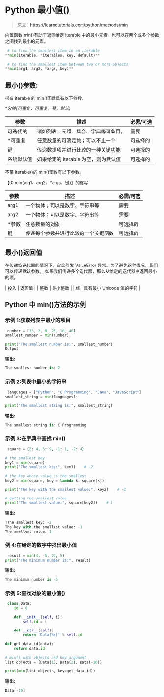 # Python 最小值()

> 原文：<https://learnetutorials.com/python/methods/min>

内置函数 min()有助于返回给定 iterable 中的最小元素。也可以在两个或多个参数之间找到最小的元素。

```py
 # to find the smallest item in an iterable
**min(iterable, *iterables, key, default)** 

```

```py
 # to find the smallest item between two or more objects
**min(arg1, arg2, *args, key)** 

```

## 最小()参数:

带有 iterable 的 min()函数具有以下参数。

**分钟(可重复，*可重复，键，默认)**

| 参数 | 描述 | 必需/可选 |
| --- | --- | --- |
| 可迭代的 | 诸如列表、元组、集合、字典等可条目。 | 需要 |
| *可重复 | 任意数量的可滴定物；可以不止一个 | 可选择的 |
| 键 | 传递数据项并进行比较的一种关键功能 | 可选择的 |
| 系统默认值 | 如果给定的 iterable 为空，则为默认值 | 可选择的 |

不带 iterable()的 min()函数有以下参数。

【t0 min(arg1、arg2、*args、键)】的缩写

| 参数 | 描述 | 必需/可选 |
| --- | --- | --- |
| arg1 | 一个物体；可以是数字、字符串等 | 需要 |
| arg2 | 一个物体；可以是数字、字符串等 | 需要 |
| *参数 | 任意数量的对象 | 可选择的 |
| 键 | 传递每个参数并进行比较的一个关键函数 | 可选择的 |

## 最小()返回值

在传递空迭代器的情况下，它会引发 ValueError 异常。为了避免这种情况，我们可以传递默认参数。
如果我们传递多个迭代器，那么从给定的迭代器中返回最小的项。

| 投入 | 返回值 |
| 整数 | 最小整数 |
| 线 | 具有最小 Unicode 值的字符 |

## Python 中 min()方法的示例

### 示例 1:获取列表中最小的项目

```py
 number = [13, 2, 8, 25, 10, 46]
smallest_number = min(number);

print("The smallest number is:", smallest_number)
Output 

```

**输出:**

```py
The smallest number is: 2 
```

### 示例 2:列表中最小的字符串

```py
 languages = ["Python", "C Programming", "Java", "JavaScript"]
smallest_string = min(languages);

print("The smallest string is:", smallest_string) 

```

**输出:**

```py
The smallest string is: C Programming 
```

### 示例 3:在字典中查找 min()

```py
 square = {2: 4, 3: 9, -1: 1, -2: 4}

# the smallest key
key1 = min(square)
print("The smallest key:", key1)    # -2

# the key whose value is the smallest
key2 = min(square, key = lambda k: square[k])

print("The key with the smallest value:", key2)    # -1

# getting the smallest value
print("The smallest value:", square[key2])    # 1 

```

**输出:**

```py
TThe smallest key: -2
The key with the smallest value: -1
The smallest value: 1 
```

### 例 4:在给定的数字中找出最小值

```py
 result = min(4, -5, 23, 5)
print("The minimum number is:", result) 

```

**输出:**

```py
The minimum number is -5 
```

### 示例 5:查找对象的最小值()

```py
 class Data:
    id = 0

    def __init__(self, i):
        self.id = i

    def __str__(self):
        return 'Data[%s]' % self.id

def get_data_id(data):
    return data.id

# min() with objects and key argument
list_objects = [Data(1), Data(2), Data(-10)]

print(min(list_objects, key=get_data_id)) 

```

**输出:**

```py
Data[-10] 
```